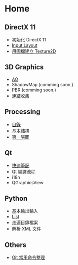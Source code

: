 
# Home

## DirectX 11

- 初始化 DirectX 11
- [Input Layout](Dx11/InputLayout.md)
- [用圖檔建立 Texture2D](Dx11/Load-Texture-From-File.md)

## 3D Graphics

- [AO](CG/AO.md)
- ShadowMap (comming soon.)
- PBR (comming soon.)
- [連結收集](CG/Links.md)

## Processing

- [目錄](Processing/index.md)
- [基本結構](Processing/01-Basic.md)
- [第一張圖](Processing/02-Painting.md)

## Qt

- [快速筆記](Qt/FAQ.md)
- Qt 編譯流程
- i18n
- QGraphicsView

## Python

- 基本輸出輸入
- [List](Python/List.md)
- 走遍目錄檔案
- 解析 XML 文件

## Others

- [Git 常用命令整理](Some/Git.md)


<script>
$('#md-content').css(
    {
        "-webkit-column-width" : "20em", /* Chrome, Safari, Opera */
           "-moz-column-width" : "20em", /* Firefox */
                "column-width" : "20em"
    } );
</script>